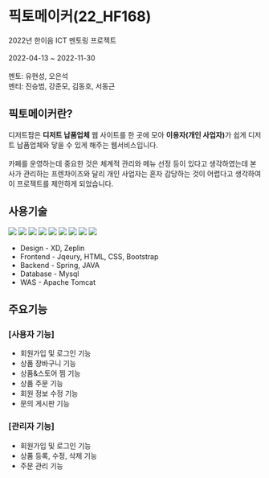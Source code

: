 # **픽토메이커(22_HF168)**
2022년 한이음 ICT 멘토링 프로젝트<br><br>
2022-04-13 ~ 2022-11-30<br><br>
멘토: 유현성, 오은석<br>
멘티: 진승범, 강준모, 김동호, 서동근

## **픽토메이커란?**
디저트팜은 <b>디저트 납품업체</b> 웹 사이트를 한 곳에 모아 <b>이용자(개인 사업자)</b>가 쉽게 디저트 납품업체와 닿을 수 있게 해주는 웹서비스입니다.
<br><br>
카페를 운영하는데 중요한 것은 체계적 관리와 메뉴 선정 등이 있다고 생각하였는데 본사가 관리하는 프렌차이즈와 달리 개인 사업자는 혼자 감당하는 것이 어렵다고 생각하여 이 프로젝트를 제안하게 되었습니다.

## <b>사용기술</b>
<span><img src="https://img.shields.io/badge/JAVA-007396?style=for-the-badge&logo=JAVA&logoColor=White">
<img src="https://img.shields.io/badge/SpringBoot-6DB33F?style=for-the-badge&logo=SpringBoot&logoColor=white">
<img src="https://img.shields.io/badge/MySQL-4479A1?style=for-the-badge&logo=MySQL&logoColor=white">
<img src="https://img.shields.io/badge/html-E34F26?style=for-the-badge&logo=html5&logoColor=white">
<img src="https://img.shields.io/badge/css-1572B6?style=for-the-badge&logo=css3&logoColor=white">
<img src="https://img.shields.io/badge/jQuery-0769AD?style=for-the-badge&logo=Jquery&logoColor=White">
<img src="https://img.shields.io/badge/bootstrap-7952B3?style=for-the-badge&logo=bootstrap&logoColor=white">
<img src="https://img.shields.io/badge/apache tomcat-F8DC75?style=for-the-badge&logo=apachetomcat&logoColor=white">
<img src="https://img.shields.io/badge/github-181717?style=for-the-badge&logo=github&logoColor=white"></span>

- Design - XD, Zeplin
- Frontend - Jqeury, HTML, CSS, Bootstrap
- Backend - Spring, JAVA
- Database - Mysql
- WAS - Apache Tomcat

## <b>주요기능</b>

### [사용자 기능]
- 회원가입 및 로그인 기능
- 상품 장바구니 기능
- 상품&스토어 찜 기능
- 상품 주문 기능
- 회원 정보 수정 기능
- 문의 게시판 기능

### [관리자 기능]
- 회원가입 및 로그인 기능
- 상품 등록, 수정, 삭제 기능
- 주문 관리 기능

